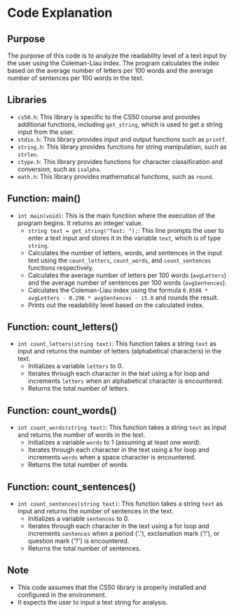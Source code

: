 # Code Explanation

## Purpose
The purpose of this code is to analyze the readability level of a text input by the user using the Coleman-Liau index. The program calculates the index based on the average number of letters per 100 words and the average number of sentences per 100 words in the text.

## Libraries
- `cs50.h`: This library is specific to the CS50 course and provides additional functions, including `get_string`, which is used to get a string input from the user.
- `stdio.h`: This library provides input and output functions such as `printf`.
- `string.h`: This library provides functions for string manipulation, such as `strlen`.
- `ctype.h`: This library provides functions for character classification and conversion, such as `isalpha`.
- `math.h`: This library provides mathematical functions, such as `round`.

## Function: main()
- `int main(void)`: This is the main function where the execution of the program begins. It returns an integer value.
    - `string text = get_string("Text: ");`: This line prompts the user to enter a text input and stores it in the variable `text`, which is of type `string`.
    - Calculates the number of letters, words, and sentences in the input text using the `count_letters`, `count_words`, and `count_sentences` functions respectively.
    - Calculates the average number of letters per 100 words (`avgLetters`) and the average number of sentences per 100 words (`avgSentences`).
    - Calculates the Coleman-Liau index using the formula `0.0588 * avgLetters - 0.296 * avgSentences - 15.8` and rounds the result.
    - Prints out the readability level based on the calculated index.

## Function: count_letters()
- `int count_letters(string text)`: This function takes a string `text` as input and returns the number of letters (alphabetical characters) in the text.
    - Initializes a variable `letters` to 0.
    - Iterates through each character in the text using a for loop and increments `letters` when an alphabetical character is encountered.
    - Returns the total number of letters.

## Function: count_words()
- `int count_words(string text)`: This function takes a string `text` as input and returns the number of words in the text.
    - Initializes a variable `words` to 1 (assuming at least one word).
    - Iterates through each character in the text using a for loop and increments `words` when a space character is encountered.
    - Returns the total number of words.

## Function: count_sentences()
- `int count_sentences(string text)`: This function takes a string `text` as input and returns the number of sentences in the text.
    - Initializes a variable `sentences` to 0.
    - Iterates through each character in the text using a for loop and increments `sentences` when a period ('.'), exclamation mark ('!'), or question mark ('?') is encountered.
    - Returns the total number of sentences.

## Note
- This code assumes that the CS50 library is properly installed and configured in the environment.
- It expects the user to input a text string for analysis.
